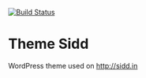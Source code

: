 [![Build Status](https://travis-ci.org/Automattic/_s.svg?branch=master)](https://travis-ci.org/Automattic/_s)

Theme Sidd
===

WordPress theme used on http://sidd.in
